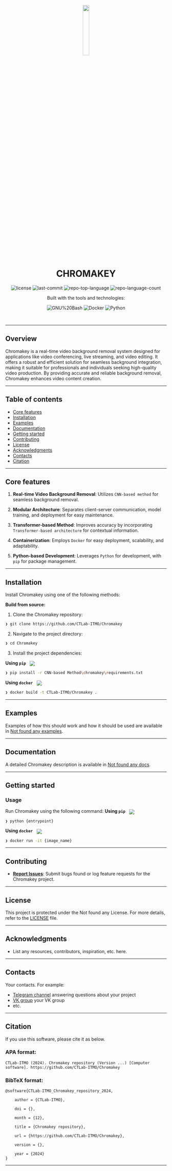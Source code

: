 <p align="center">
    <img src="https://raw.githubusercontent.com/aimclub/open-source-ops/7de1e1321389ec177f236d0a5f41f876811a912a/badges/ITMO_badge.svg" align="center" width="20%">
</p>
<p align="center"><h1 align="center">CHROMAKEY</h1></p>
<p align="center">
	<img src="https://img.shields.io/github/license/CTLab-ITMO/Chromakey?style=BadgeStyleOptions.DEFAULT&logo=opensourceinitiative&logoColor=white&color=blue" alt="license">
	<img src="https://img.shields.io/github/last-commit/CTLab-ITMO/Chromakey?style=BadgeStyleOptions.DEFAULT&logo=git&logoColor=white&color=blue" alt="last-commit">
	<img src="https://img.shields.io/github/languages/top/CTLab-ITMO/Chromakey?style=BadgeStyleOptions.DEFAULT&color=blue" alt="repo-top-language">
	<img src="https://img.shields.io/github/languages/count/CTLab-ITMO/Chromakey?style=BadgeStyleOptions.DEFAULT&color=blue" alt="repo-language-count">
</p>
<p align="center">Built with the tools and technologies:</p>
<p align="center">
	<img src="https://img.shields.io/badge/GNU%20Bash-4EAA25.svg?style=BadgeStyleOptions.DEFAULT&logo=GNU-Bash&logoColor=white"alt="GNU%20Bash">
	<img src="https://img.shields.io/badge/Docker-2496ED.svg?style=BadgeStyleOptions.DEFAULT&logo=Docker&logoColor=white"alt="Docker">
	<img src="https://img.shields.io/badge/Python-3776AB.svg?style=BadgeStyleOptions.DEFAULT&logo=Python&logoColor=white"alt="Python">
</p>
<br>


---
## Overview

<overview>
Chromakey is a real-time video background removal system designed for applications like video conferencing, live streaming, and video editing. It offers a robust and efficient solution for seamless background integration, making it suitable for professionals and individuals seeking high-quality video production. By providing accurate and reliable background removal, Chromakey enhances video content creation.
</overview>

---


## Table of contents

- [Core features](#core-features)
- [Installation](#installation)
- [Examples](#examples)
- [Documentation](#documentation)
- [Getting started](#getting-started)
- [Contributing](#contributing)
- [License](#license)
- [Acknowledgments](#acknowledgments)
- [Contacts](#contacts)
- [Citation](#citation)

---

## Core features

<corefeatures>

1. **Real-time Video Background Removal**: Utilizes `CNN-based method` for seamless background removal.

2. **Modular Architecture**: Separates client-server communication, model training, and deployment for easy maintenance.

3. **Transformer-based Method**: Improves accuracy by incorporating `Transformer-based architecture` for contextual information.

4. **Containerization**: Employs `Docker` for easy deployment, scalability, and adaptability.

5. **Python-based Development**: Leverages `Python` for development, with `pip` for package management.

</corefeatures>

---


## Installation

Install Chromakey using one of the following methods:

**Build from source:**

1. Clone the Chromakey repository:
```sh
❯ git clone https://github.com/CTLab-ITMO/Chromakey
```

2. Navigate to the project directory:
```sh
❯ cd Chromakey
```

3. Install the project dependencies:


**Using `pip`** &nbsp;
[<img align="center" src="https://img.shields.io/badge/Pip-3776AB.svg?style={badge_style}&logo=pypi&logoColor=white" />](https://pypi.org/project/pip/)

```sh
❯ pip install -r CNN-based Method\chromakey\requirements.txt
```


**Using `docker`** &nbsp;
[<img align="center" src="https://img.shields.io/badge/Docker-2CA5E0.svg?style={badge_style}&logo=docker&logoColor=white" />](https://www.docker.com/)

```sh
❯ docker build -t CTLab-ITMO/Chromakey .
```



---


## Examples

Examples of how this should work and how it should be used are available in [Not found any examples](https://github.com/CTLab-ITMO/Chromakey/tree/main/).

---


## Documentation

A detailed Chromakey description is available in [Not found any docs]().

---


## Getting started

### Usage

Run Chromakey using the following command:
**Using `pip`** &nbsp;
[<img align="center" src="https://img.shields.io/badge/Pip-3776AB.svg?style={badge_style}&logo=pypi&logoColor=white" />](https://pypi.org/project/pip/)

```sh
❯ python {entrypoint}
```


**Using `docker`** &nbsp;
[<img align="center" src="https://img.shields.io/badge/Docker-2CA5E0.svg?style={badge_style}&logo=docker&logoColor=white" />](https://www.docker.com/)

```sh
❯ docker run -it {image_name}
```


---


## Contributing


- **[Report Issues](https://github.com/CTLab-ITMO/Chromakey/issues )**: Submit bugs found or log feature requests for the Chromakey project.


---


## License

This project is protected under the Not found any License. For more details, refer to the [LICENSE](https://github.com/CTLab-ITMO/Chromakey/blob/main/) file.

---


## Acknowledgments

- List any resources, contributors, inspiration, etc. here.

---



## Contacts

Your contacts. For example:

- [Telegram channel](https://t.me/) answering questions about your project
- [VK group](<https://vk.com/>) your VK group
- etc.

---


## Citation

If you use this software, please cite it as below.

### APA format:

    CTLab-ITMO (2024). Chromakey repository (Version ...) [Computer software]. https://github.com/CTLab-ITMO/Chromakey

### BibTeX format:

    @software{CTLab-ITMO_Chromakey_repository_2024,

        author = {CTLab-ITMO},

        doi = {},

        month = {12},

        title = {Chromakey repository},

        url = {https://github.com/CTLab-ITMO/Chromakey},

        version = {},

        year = {2024}
    }

---
